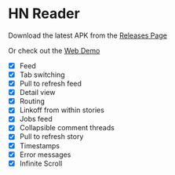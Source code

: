 # HN Reader

Download the latest APK from the [Releases Page](https://github.com/schowdhuri/flutter-hnreader/deployments/activity_log?environment=github-pages)

Or check out the [Web Demo](https://schowdhuri.github.io/flutter-hnreader)

- [x] Feed
- [x] Tab switching
- [x] Pull to refresh feed
- [x] Detail view
- [x] Routing
- [x] Linkoff from within stories
- [x] Jobs feed
- [x] Collapsible comment threads
- [x] Pull to refresh story
- [x] Timestamps
- [x] Error messages
- [x] Infinite Scroll
